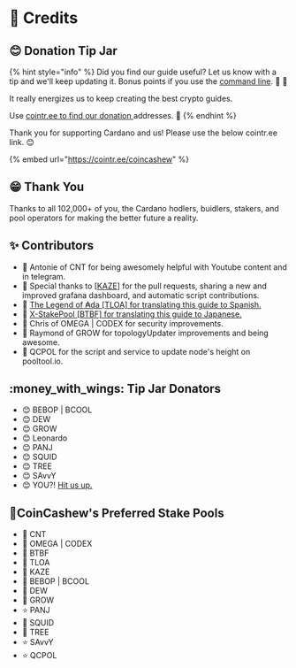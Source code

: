 # 👏 Credits

## :blush: Donation Tip Jar

{% hint style="info" %}
Did you find our guide useful? Let us know with a tip and we'll keep updating it. Bonus points if you use the [command line](./part-v-tips/submitting-a-simple-transaction.md). :pray: :rocket:

It really energizes us to keep creating the best crypto guides.&#x20;

Use [cointr.ee to find our donation ](https://cointr.ee/coincashew)addresses. :pray:&#x20;
{% endhint %}

Thank you for supporting Cardano and us! Please use the below cointr.ee link. :blush:&#x20;

{% embed url="https://cointr.ee/coincashew" %}

## :grin: Thank You

Thanks to all 102,000+ of you, the Cardano hodlers, buidlers, stakers, and pool operators for making the better future a reality.

## :sparkles: Contributors

* :clap: Antonie of CNT for being awesomely helpful with Youtube content and in telegram.
* :clap: Special thanks to \[[KAZE](https://kaze.network)] for the pull requests, sharing a new and improved grafana dashboard, and automatic script contributions.
* :clap: [The Legend of ₳da \[TLOA\] for translating this guide to Spanish.](https://github.com/tloada/coincashew/tree/master/coins/overview-ada/guide-how-to-build-a-haskell-stakepool-node)
* :clap: [X-StakePool \[BTBF\] for translating this guide to Japanese.](https://github.com/btbf/coincashew/blob/master/guide-how-to-build-a-haskell-stakepool-node.md)
* :clap: Chris of OMEGA | CODEX for security improvements.
* :clap: Raymond of GROW for topologyUpdater improvements and being awesome.
* :clap: QCPOL for the script and service to update node's height on pooltool.io.

## :money\_with\_wings: Tip Jar Donators

* :blush: BEBOP | BCOOL
* :blush: DEW
* :blush: GROW
* :blush: Leonardo
* :blush: PANJ
* :blush: SQUID
* :blush: TREE
* :blush: SAvvY
* :blush: YOU?! [Hit us up.](https://cointr.ee/coincashew)

## :rocket:CoinCashew's Preferred Stake Pools

* :star2: CNT
* :star2: OMEGA | CODEX
* :star2: BTBF
* :star2: TLOA
* :star2: KAZE
* :star2: BEBOP | BCOOL
* :star2: DEW
* :star2: GROW
* :star: PANJ
* :star2: SQUID
* :star2: TREE
* :star: SAvvY
* :star: QCPOL
